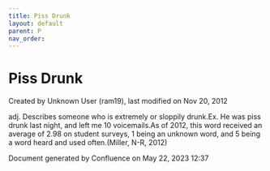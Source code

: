 ```yaml
---
title: Piss Drunk
layout: default
parent: P
nav_order:
---
```


# Piss Drunk

Created by  Unknown User (ram19), last modified on Nov 20, 2012

adj. Describes someone who is extremely or sloppily drunk.Ex. He was piss drunk last night, and left me 10 voicemails.As of 2012, this word received an average of 2.98 on student surveys, 1 being an unknown word, and 5 being a word heard and used often.(Miller, N-R, 2012)

Document generated by Confluence on May 22, 2023 12:37


